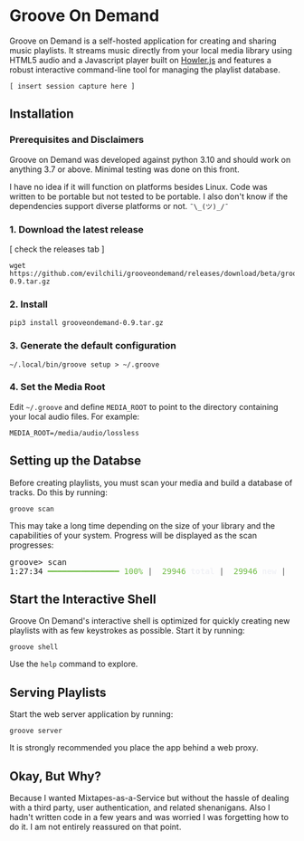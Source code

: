 # Groove On Demand

Groove on Demand is a self-hosted application for creating and sharing music playlists. It streams music directly from your local media library using HTML5 audio and a Javascript player built on [Howler.js](https://github.com/goldfire/howler.js) and features a robust interactive command-line tool for managing the playlist database.

`[ insert session capture here ]`

## Installation

### Prerequisites and Disclaimers

Groove on Demand was developed against python 3.10 and should work on anything 3.7 or above. Minimal testing was done on this front.

I have no idea if it will function on platforms besides Linux. Code was written to be portable but not tested to be portable. I also don't know if the dependencies support diverse platforms or not. `¯\_(ツ)_/¯`

### 1. Download the latest release

[ check the releases tab ]

```
wget https://github.com/evilchili/grooveondemand/releases/download/beta/grooveondemand-0.9.tar.gz
```

### 2. Install 

```
pip3 install grooveondemand-0.9.tar.gz
```

### 3. Generate the default configuration

```
~/.local/bin/groove setup > ~/.groove
```

### 4. Set the Media Root

Edit `~/.groove` and define `MEDIA_ROOT` to point to the directory containing your local audio files. For example:

```
MEDIA_ROOT=/media/audio/lossless
```

## Setting up the Databse

Before creating playlists, you must scan your media and build a database of tracks. Do this by running:

```
groove scan
```

This may take a long time depending on the size of your library and the capabilities of your system. Progress will be displayed as the scan progresses:

<pre>
groove&gt; scan
1:27:34 <font color="#70BC45">━━━━━━━━━━━━━━━</font> <font color="#70BC45">100%</font> <font color="#555555">|</font> <font color="#70BC45"> 29946</font> <font color="#F1F2F6"><b>total</b></font> <font color="#555555">|</font> <font color="#70BC45"> 29946</font> <font color="#F1F2F6"><b>new</b></font> <font color="#555555">|</font>   <font color="#F1F2F6">Scan of </font><font color="#9999FF">/mnt/grunt/music/FLAC</font><font color="#F1F2F6"> complete!</font>
</pre>

## Start the Interactive Shell

Groove On Demand's interactive shell is optimized for quickly creating new playlists with as few keystrokes as possible. Start it by running:

```
groove shell
```

Use the `help` command to explore. 

## Serving Playlists

Start the web server application by running:

```
groove server
```

It is strongly recommended you place the app behind a web proxy.

## Okay, But Why?

Because I wanted Mixtapes-as-a-Service but without the hassle of dealing with a third party, user authentication, and related shenanigans. Also I hadn't written code in a few years and was worried I was forgetting how to do it. I am not entirely reassured on that point.
